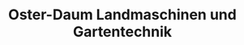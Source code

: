 ---
title: "Oster-Daum Landmaschinen und Gartentechnik"
url: /kaisersesch/oster-daum-landmaschinen-und-gartentechnik/
shop: Landwirtschaftlich
---